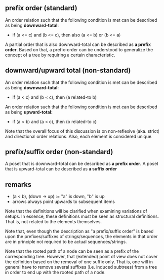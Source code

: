 
<!-- ======================================================================= -->
## prefix order (standard)

An order relation such that the following condition is met
can be described as being **downward-total**:

* if (a <= c) and (b <= c), then also (a <= b) or (b <= a)

A partial order that is also downward-total can be described as
**a prefix order**. Based on that, a prefix-order can be understood
to generalize the concept of a tree by requiring a certain characteristic.

<!-- ======================================================================= -->
## downward/upward total (non-standard)

An order relation such that the following condition is met
can be described as being **downward-total**:

* if (a < c) and (b < c), then (a related-to b)

An order relation such that the following condition is met
can be described as being **upward-total**:

* if (a < b) and (a < c), then (b related-to c)

Note that the overall focus of this discussion is on non-reflexive (aka. strict)
and directional order relations. Also, each element is considered unique.

<!-- ======================================================================= -->
## prefix/suffix order (non-standard)

A poset that is downward-total can be described as **a prefix order**.
A poset that is upward-total can be described as **a suffix order**

<!-- ======================================================================= -->
## remarks

* (a < b), (down -> up) := "a" is down, "b" is up
* arrows always point upwards to subsequent items

Note that the definitions will be clarified when examining variations of setups.
In essence, these definitions must be seen as structural definitions. That is,
not related to the elements themselves.

Note that, even though the description as "a prefix/suffix order" is based upon
the prefixes/suffixes of strings/sequences, the elements in that order are in
principle not required to be actual sequences/strings.

Note that the rooted path of a node can be seen as a prefix of the corresponding
tree. However, that (extended) point of view does not cover the definition based
on the removal of one suffix only. That is, one will in general have to remove
several suffixes (i.e. induced subtrees) from a tree in order to end up with the
rooted path of a node.
